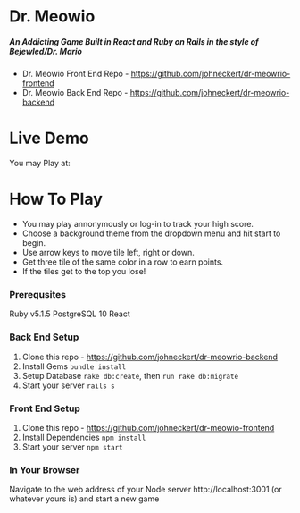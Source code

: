 # Dr. Meowio
##### An Addicting Game Built in React and Ruby on Rails in the style of Bejewled/Dr. Mario

* Dr. Meowio Front End Repo - https://github.com/johneckert/dr-meowrio-frontend 
* Dr. Meowio Back End Repo - https://github.com/johneckert/dr-meowrio-backend

# Live Demo
You may Play at: 

# How To Play

* You may play annonymously or log-in to track your high score.  
* Choose a background theme from the dropdown menu and hit start to begin.
* Use arrow keys to move tile left, right or down.
* Get three tile of the same color in a row to earn points.
* If the tiles get to the top you lose!

### Prerequsites

 Ruby v5.1.5
 PostgreSQL 10
 React


### Back End Setup

1. Clone this repo - https://github.com/johneckert/dr-meowrio-backend
2. Install Gems ```bundle install```
3. Setup Database ```rake db:create```, then ```run rake db:migrate```
4. Start your server ```rails s```


### Front End Setup

1. Clone this repo - https://github.com/johneckert/dr-meowio-frontend
2. Install Dependencies ```npm install```
3. Start your server ```npm start```

### In Your Browser
Navigate to the web address of your Node server http://localhost:3001 (or whatever yours is) and start a new game


